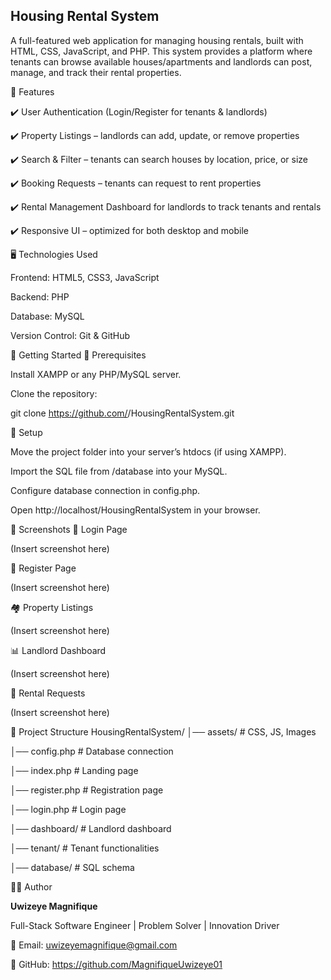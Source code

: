 ## Housing Rental System

A full-featured web application for managing housing rentals, built with HTML, CSS, JavaScript, and PHP. This system provides a platform where tenants can browse available houses/apartments and landlords can post, manage, and track their rental properties.

📌 Features

✔️ User Authentication (Login/Register for tenants & landlords)

✔️ Property Listings – landlords can add, update, or remove properties

✔️ Search & Filter – tenants can search houses by location, price, or size

✔️ Booking Requests – tenants can request to rent properties

✔️ Rental Management Dashboard for landlords to track tenants and rentals

✔️ Responsive UI – optimized for both desktop and mobile

🖥️ Technologies Used

Frontend: HTML5, CSS3, JavaScript

Backend: PHP

Database: MySQL

Version Control: Git & GitHub

🚀 Getting Started
🔹 Prerequisites

Install XAMPP
 or any PHP/MySQL server.

Clone the repository:

git clone https://github.com/<your-username>/HousingRentalSystem.git

🔹 Setup

Move the project folder into your server’s htdocs (if using XAMPP).

Import the SQL file from /database into your MySQL.

Configure database connection in config.php.

Open http://localhost/HousingRentalSystem in your browser.

📸 Screenshots
🔑 Login Page

(Insert screenshot here)

📝 Register Page

(Insert screenshot here)

🏘️ Property Listings

(Insert screenshot here)

📊 Landlord Dashboard

(Insert screenshot here)

📩 Rental Requests

(Insert screenshot here)

📂 Project Structure
HousingRentalSystem/
│── assets/        # CSS, JS, Images

│── config.php     # Database connection

│── index.php      # Landing page

│── register.php   # Registration page

│── login.php      # Login page

│── dashboard/     # Landlord dashboard

│── tenant/        # Tenant functionalities

│── database/      # SQL schema

👨‍💻 Author

**Uwizeye Magnifique**

Full-Stack Software Engineer | Problem Solver | Innovation Driver

📧 Email: uwizeyemagnifique@gmail.com

🔗 GitHub: https://github.com/MagnifiqueUwizeye01
